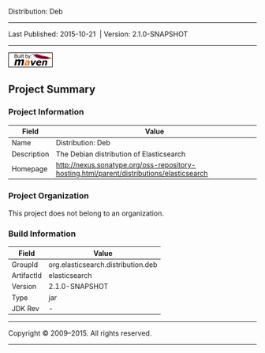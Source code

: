 Distribution: Deb

------------------------------------------------------------------------

<span id="publishDate">Last Published: 2015-10-21</span>  | <span id="projectVersion">Version: 2.1.0-SNAPSHOT</span>

------------------------------------------------------------------------

[![Built by Maven](./images/logos/maven-feather.png)](http://maven.apache.org/ "Built by Maven")

Project Summary
---------------

### Project Information

| Field       | Value                                                                                      |
|-------------|--------------------------------------------------------------------------------------------|
| Name        | Distribution: Deb                                                                          |
| Description | The Debian distribution of Elasticsearch                                                   |
| Homepage    | <http://nexus.sonatype.org/oss-repository-hosting.html/parent/distributions/elasticsearch> |

### Project Organization

This project does not belong to an organization.

### Build Information

| Field      | Value                              |
|------------|------------------------------------|
| GroupId    | org.elasticsearch.distribution.deb |
| ArtifactId | elasticsearch                      |
| Version    | 2.1.0-SNAPSHOT                     |
| Type       | jar                                |
| JDK Rev    | -                                  |

------------------------------------------------------------------------

Copyright © 2009–2015. All rights reserved.

------------------------------------------------------------------------


